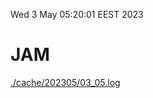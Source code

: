 Wed  3 May 05:20:01 EEST 2023
# JAM
<a href='./cache/202305/03_05.log'>./cache/202305/03_05.log</a>
